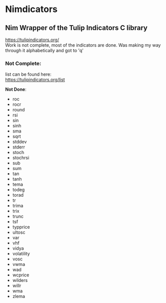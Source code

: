# Nimdicators

## Nim Wrapper of the Tulip Indicators C library
https://tulipindicators.org/<br>
Work is not complete, most of the indicators are done. Was making my way through it alphabetically and got to 'q'



### **Not Complete**:
list can be found here:<br>
https://tulipindicators.org/list

**Not Done**:
- roc	
- rocr	
- round	
- rsi	
- sin	
- sinh	
- sma	
- sqrt	
- stddev	
- stderr	
- stoch	
- stochrsi	
- sub	
- sum	
- tan	
- tanh	 
- tema	
- todeg	
- torad	
- tr	
- trima	
- trix	
- trunc	
- tsf	
- typprice	
- ultosc	
- var	
- vhf	
- vidya	
- volatility
- vosc
- vwma
- wad	
- wcprice	
- wilders	 
- willr	
- wma	
- zlema	